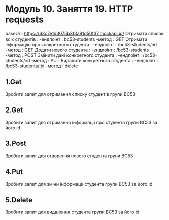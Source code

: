 # Модуль 10. Заняття 19. HTTP requests

baseUrl: https://63c7e1d3075b3f3a91d50f37.mockapi.io/
Отримати список всіх студентів :
-ендпоінт : bc53-students
-метод : GET
Отримати інформацію про конкретного студента :
-ендпоінт : /bc53-students/:id
-метод : GET
Додати нового студента :
-ендпоінт : /bc53-students
-метод : POST
Змінити дані конкретного студента :
-ендпоінт : /bc53-students/:id
-метод : PUT
Видалити конкретного студента :
-ендпоінт : /bc53-students/:id
-метод : delete

## 1.Get

Зробити запит для отримання списку студентів групи BC53

## 2.Get

Зробити запит для отримання інформації про студента групи BC53 за його id

## 3.Post

Зробити запит для створення нового студента групи BC53

## 4.Put

Зробити запит для зміни інформації студента групи BC53 за його id

## 5.Delete

Зробити запит для видалення студента групи BC53 за його id
